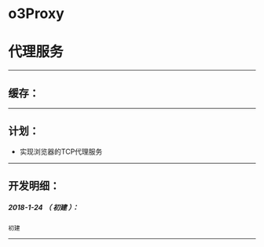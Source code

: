 # o3Proxy
代理服务
=======

*******************************************************************

缓存：
-------------------------------------------------------------------

*******************************************************************

计划：
-------------------------------------------------------------------

- 实现浏览器的TCP代理服务

*******************************************************************





开发明细：
-------------------------------------------------------------------

##### 2018-1-24 （ 初建 ）：
	初建

*******************************************************************
